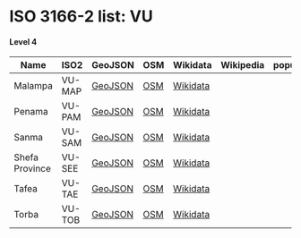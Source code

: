 # ISO 3166-2 list: VU


#### Level 4
Name | ISO2 | GeoJSON | OSM | Wikidata | Wikipedia | population 
--- | --- | --- | --- | --- | --- | --: 
Malampa | VU-MAP | [GeoJSON](../../export/geojson/q8/iso2/VU/VU-MAP.geojson) | [OSM](https://www.openstreetmap.org/relation/3765629) | [Wikidata](https://www.wikidata.org/wiki/Q740656) |  | 
Penama | VU-PAM | [GeoJSON](../../export/geojson/q8/iso2/VU/VU-PAM.geojson) | [OSM](https://www.openstreetmap.org/relation/3765606) | [Wikidata](https://www.wikidata.org/wiki/Q836649) |  | 
Sanma | VU-SAM | [GeoJSON](../../export/geojson/q8/iso2/VU/VU-SAM.geojson) | [OSM](https://www.openstreetmap.org/relation/3765591) | [Wikidata](https://www.wikidata.org/wiki/Q740640) |  | 
Shefa Province | VU-SEE | [GeoJSON](../../export/geojson/q8/iso2/VU/VU-SEE.geojson) | [OSM](https://www.openstreetmap.org/relation/3765630) | [Wikidata](https://www.wikidata.org/wiki/Q650617) |  | 
Tafea | VU-TAE | [GeoJSON](../../export/geojson/q8/iso2/VU/VU-TAE.geojson) | [OSM](https://www.openstreetmap.org/relation/3765631) | [Wikidata](https://www.wikidata.org/wiki/Q576417) |  | 
Torba | VU-TOB | [GeoJSON](../../export/geojson/q8/iso2/VU/VU-TOB.geojson) | [OSM](https://www.openstreetmap.org/relation/3765596) | [Wikidata](https://www.wikidata.org/wiki/Q822514) |  | 
